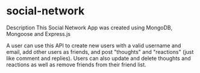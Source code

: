 # social-network

Description
This Social Network App was created using MongoDB, Mongoose and Express.js

A user can use this API to create new users with a valid username and email, add other users as friends, and post "thoughts" and "reactions" (just like comment and replies). Users can also update and delete thoughts and reactions as well as remove friends from their friend list. 

